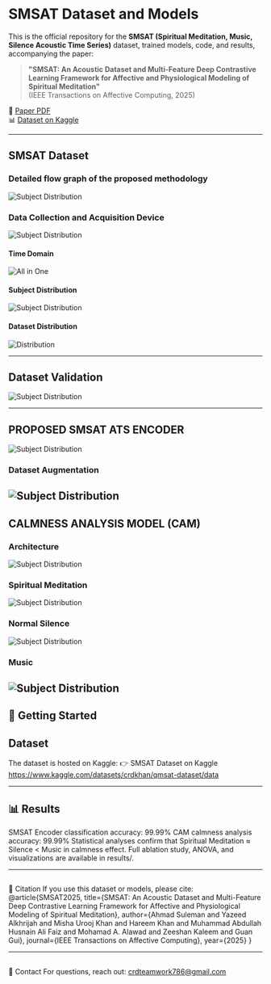 # SMSAT Dataset and Models

This is the official repository for the **SMSAT (Spiritual Meditation, Music, Silence Acoustic Time Series)** dataset, trained models, code, and results, accompanying the paper:

> **"SMSAT: An Acoustic Dataset and Multi-Feature Deep Contrastive Learning Framework for Affective and Physiological Modeling of Spiritual Meditation"**  
> (IEEE Transactions on Affective Computing, 2025)  

📄 [Paper PDF]([./paper/SMSAT_Paper.pdf](https://arxiv.org/abs/2505.00839))  
📊 [Dataset on Kaggle](https://www.kaggle.com/datasets/crdkhan/qmsat-dataset)

---
## SMSAT Dataset

### Detailed flow graph of the proposed methodology
![Subject Distribution](./data/block.jpg)

### Data Collection and Acquisition Device
![Subject Distribution](./data/daq.png)


#### Time Domain 
![All in One](./data/all_classes_audio.jpeg)

#### Subject Distribution
![Subject Distribution](./data/subject_distribution.png)

#### Dataset  Distribution
![Distribution](./data/data-subplot.png)

---
## Dataset Validation

![Subject Distribution](./Dataset-Validation/signal_comparison_all_classes.png)

---
## PROPOSED SMSAT ATS ENCODER
![Subject Distribution](./SMSAT-Encoder-Results-Results/SMSAT_Encoder_page-0001.jpg)

### Dataset Augmentation

![Subject Distribution](./Dataset-Augmentation/all_in_one_figure.png)
---
## CALMNESS ANALYSIS MODEL (CAM)

### Architecture
![Subject Distribution](./CAM-model-Results/CAM_architecture.jpg)

### Spiritual Meditation
![Subject Distribution](./CAM-model-Results/activations_SpiritualMeditation.png)

### Normal Silence
![Subject Distribution](./CAM-model-Results/activations_NormalSilence.png)

### Music
![Subject Distribution](./CAM-model-Results/activations_Music.png)
---
## 🚀 Getting Started

## Dataset
The dataset is hosted on Kaggle: 👉 SMSAT Dataset on Kaggle https://www.kaggle.com/datasets/crdkhan/qmsat-dataset/data

---

## 📊 Results
SMSAT Encoder classification accuracy: 99.99%
CAM calmness analysis accuracy: 99.99%
Statistical analyses confirm that Spiritual Meditation ≈ Silence < Music in calmness effect.
Full ablation study, ANOVA, and visualizations are available in results/.

---

##
📄 Citation
If you use this dataset or models, please cite:
@article{SMSAT2025,
  title={SMSAT: An Acoustic Dataset and Multi-Feature Deep Contrastive Learning Framework for Affective and Physiological Modeling of Spiritual Meditation},
  author={Ahmad Suleman and Yazeed Alkhrijah and Misha Urooj Khan and Hareem Khan and Muhammad Abdullah Husnain Ali Faiz and Mohamad A. Alawad and Zeeshan Kaleem and Guan Gui},
  journal={IEEE Transactions on Affective Computing},
  year={2025}
}

---

##
📧 Contact
For questions, reach out: crdteamwork786@gmail.com
